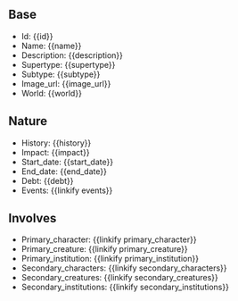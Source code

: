 ## Base
- <span class="text-field" data-tooltip="Text">Id</span>: {{id}}
- <span class="text-field" data-tooltip="Text">Name</span>: {{name}}
- <span class="text-field" data-tooltip="Text">Description</span>: {{description}}
- <span class="text-field" data-tooltip="Text">Supertype</span>: {{supertype}}
- <span class="text-field" data-tooltip="Text">Subtype</span>: {{subtype}}
- <span class="text-field" data-tooltip="Text">Image_url</span>: {{image_url}}
- <span class="text-field" data-tooltip="Text">World</span>: {{world}}

## Nature
- <span class="string" data-tooltip="Text">History</span>: {{history}}
- <span class="string" data-tooltip="Text">Impact</span>: {{impact}}
- <span class="integer" data-tooltip="Number, max: 0">Start_date</span>: {{start_date}}
- <span class="integer" data-tooltip="Number, max: 0">End_date</span>: {{end_date}}
- <span class="integer" data-tooltip="Number, max: 0">Debt</span>: {{debt}}
- <span class="multi-link-field" data-tooltip="Multi Event">Events</span>: {{linkify events}}

## Involves
- <span class="link-field" data-tooltip="Single Character">Primary_character</span>: {{linkify primary_character}}
- <span class="link-field" data-tooltip="Single Creature">Primary_creature</span>: {{linkify primary_creature}}
- <span class="link-field" data-tooltip="Single Institution">Primary_institution</span>: {{linkify primary_institution}}
- <span class="multi-link-field" data-tooltip="Multi Character">Secondary_characters</span>: {{linkify secondary_characters}}
- <span class="multi-link-field" data-tooltip="Multi Creature">Secondary_creatures</span>: {{linkify secondary_creatures}}
- <span class="multi-link-field" data-tooltip="Multi Institution">Secondary_institutions</span>: {{linkify secondary_institutions}}

